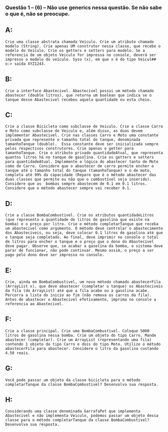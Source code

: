 ### Questão 1 – (6) – Não use generics nessa questão. Se não sabe o que é, não se preocupe. 

## A: 
    Crie uma classe abstrata chamada Veículo. Crie um atributo chamado modelo (String). Crie apenas UM construtor nessa classe, que recebe o modelo do Veículo. Crie os getters e setters para modelo. Se a referencia de um objeto Veiculo for impressa no console, deverá ser impresso o modelo do veículo. Syso (x), em que x é do tipo Veicul## o:> saída XYZ1243.

## B: 
    Crie a interface Abastecivel. Abastecivel possui um método chamado abastecer (double litros), que retorna um boolean que indica se o tanque desse Abastecivel recebeu aquela quantidade ou esta cheio. 

## C: 
    Crie a classe Bicicleta como subclasse de Veiculo. Crie a classe Carro e Moto como subclasse de Veiculo e, além disso, as duas devem implementar Abastecivel. Crie nas classes Carro e Moto uma constante privada que represente o tamanho total do tanque, denominada tamanhoTanque (double).  Essa constante deve ser inicializada sempre pelos respectivos construtores. Crie apenas o getter para tamanhoTanque. Crie o atributo privado quantidadeAtual, que representa quantos litros há no tanque de gasolina. Crie os getters e setters para quantidadeAtual. Implemente a lógica do abastecer tanto de Moto como de Carro. Considere que o abastecer de carro permite encher o tanque até o tamanho total do tanque (tamanhoTanque) e o de moto, completa até 99% da capacidade (Repare que é o método abastecer das duas classes que permite ou não que o combustível seja inserido). Considere que as  bombas sempre abastecem de 0.1 em 0.1 litros.  Considere que o método abastecer sempre vai receber 0.1.

## D: 
    Crie a classe BombaCombustivel. Crie os atributos quantidadeLitros (que representa a quantidade de litros de gasolina que existe na bomba) e o preço por litro. Crie o método completarTanque que receba um abastecivel como argumento. O método deve controlar o abastecimento dos Abasteciveis, ou seja, deve colocar 0.1 litros de gasolina até que o tanque seja completado. Ao final, deve imprimir no console o total de litros para encher o tanque e o preço que o dono do Abastecivel deve pagar. Observe que, se acabar a gasolina da bomba, o sistema deve parar de funcionar, não pode continuar. Mesmo assim, o preço a ser pago pelo dono deve ser impresso no console. 

## E: 
    Crie, ainda em BombaCombustivel, um novo método chamado abastecerFila (ArrayList x), que deve abastecer (completar o tanque) os Abasteciveis da fila (do ArrayList) até que a fila acabe ou a gasolina acabe. Percorra a lista do inicio ao fim (não remova os carros da fila). Antes de abastecer o Abastecivel efetivamente, imprima no console a referencia ao Abastecivel. 

## F: 
    Crie a classe principal. Crie uma BombaCombustivel. Coloque 5000 litros de gasolina nessa bomba. Crie um objeto do tipo Carro. Mande abastecer (completar). Crie um ArrayList (representando uma fila) contendo 1 objeto do tipo Carro e dois do tipo Moto. Utilize o método abastecerFila para abastecer. Considere o litro da gasolina custando 4.50 reais.
## G: 
    Você pode passar um objeto da classe bicicleta para o método completarTanque da classe BombaCombustivel? Desenvolva sua resposta.

## H:
    Considerando uma classe denominada GarrafaPet que implementa Abastecivel e não implementa Veiculo, podemos passar um objeto dessa classe para o método completarTanque da classe BombaCombustivel? Desenvolva sua resposta.